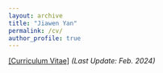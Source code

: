 ```yaml
---
layout: archive
title: "Jiawen Yan"
permalink: /cv/
author_profile: true
---
```


[[Curriculum Vitae]](https://jiawen-yan.github.io/files/CV/Jiawen_Yan_CV_Feb_2024.pdf) *(Last Update: Feb. 2024)* 



